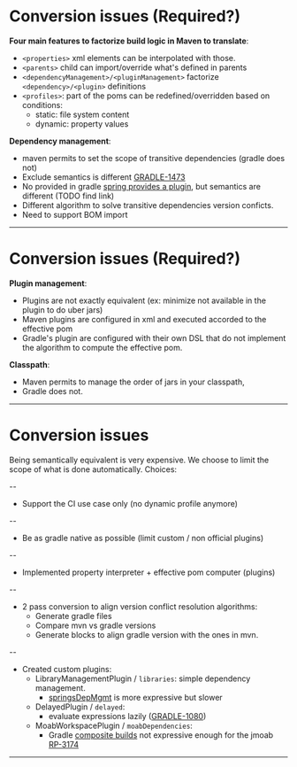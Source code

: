 # Conversion issues (Required?)

__Four main features to factorize build logic in Maven to translate__:
* `<properties>` xml elements can be interpolated with those.
* `<parents>` child can import/override what's defined in parents
* `<dependencyManagement>/<pluginManagement>` factorize `<dependency>/<plugin>` definitions
* `<profiles>`: part of the poms can be redefined/overridden based on conditions:
  * static: file system content
  * dynamic: property values

__Dependency management__:
* maven permits to set the scope of transitive dependencies (gradle does not)
* Exclude semantics is different [GRADLE-1473](https://github.com/gradle/gradle/issues/1473)
* No provided in gradle [spring provides a plugin](https://github.com/spring-gradle-plugins/propdeps-plugin),
  but semantics are different (TODO find link)
* Different algorithm to solve transitive dependencies version conficts.
* Need to support BOM import

---
# Conversion issues (Required?)
__Plugin management__:
* Plugins are not exactly equivalent (ex: minimize not available in the plugin to do uber jars)
* Maven plugins are configured in xml and executed accorded to the effective pom
* Gradle's plugin are configured with their own DSL that do not implement the algorithm to compute
  the effective pom.

__Classpath__:
* Maven permits to manage the order of jars in your classpath,
* Gradle does not.


---
# Conversion issues

Being semantically equivalent is very expensive. We choose to limit the scope
of what is done automatically. Choices:

--
* Support the CI use case only (no dynamic profile anymore)

--
* Be as gradle native as possible (limit custom / non official plugins)

--
* Implemented property interpreter + effective pom computer (plugins)

--
* 2 pass conversion to align version conflict resolution algorithms:
  * Generate gradle files
  * Compare mvn vs gradle versions
  * Generate blocks to align gradle version with the ones in mvn.

--
* Created custom plugins:
  * LibraryManagementPlugin / `libraries`: simple dependency management.
      * [springsDepMgmt](https://github.com/spring-gradle-plugins/dependency-management-plugin) is more expressive but slower
  * DelayedPlugin / `delayed`:
      * evaluate expressions lazily ([GRADLE-1080](https://github.com/gradle/gradle/issues/1080))
  * MoabWorkspacePlugin / `moabDependencies`:
      * Gradle [composite builds](https://docs.gradle.org/current/userguide/composite_builds.html)
     not expressive enough for the jmoab [RP-3174](https://jira.criteois.com/browse/RP-3174)

---
